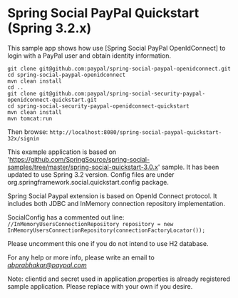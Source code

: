 Spring Social PayPal Quickstart (Spring 3.2.x)
==============================================

This sample app shows how use [Spring Social PayPal OpenIdConnect] to login with a PayPal user and obtain identity information.

    git clone git@github.com:paypal/spring-social-paypal-openidconnect.git
    cd spring-social-paypal-openidconnect
	mvn clean install
	cd ..
    git clone git@github.com:paypal/spring-social-security-paypal-openidconnect-quickstart.git
    cd spring-social-security-paypal-openidconnect-quickstart
    mvn clean install
    mvn tomcat:run

Then browse: `http://localhost:8080/spring-social-paypal-quickstart-32x/signin`

This example application is based on 'https://github.com/SpringSource/spring-social-samples/tree/master/spring-social-quickstart-3.0.x' sample.
It has been updated to use Spring 3.2 version.  Config files are under org.springframework.social.quickstart.config package.

Spring Social Paypal extension is based on OpenId Connect protocol.  It includes both JDBC and InMemory connection repository implementation.

SocialConfig has a commented out line: 
```//InMemoryUsersConnectionRepository repository = new InMemoryUsersConnectionRepository(connectionFactoryLocator());```

Please uncomment this one if you do not intend to use H2 database.

For any help or more info, please write an email to *abprabhakar@paypal.com*

Note:  clientid and secret used in application.properties is already registered sample application.  Please replace with your own if you desire.


